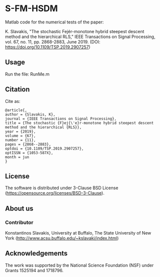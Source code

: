# S-FM-HSDM

Matlab code for the numerical tests of the paper: 

K. Slavakis, "The stochastic Fejér-monotone hybrid steepest descent method and the hierarchical RLS," IEEE Transactions on Signal Processing, vol. 67, no. 11, pp. 2868-2883, June 2019. (DOI: https://doi.org/10.1109/TSP.2019.2907257)

## Usage

Run the file: RunMe.m

## Citation

Cite as:

	@article{, 
	author = {Slavakis, K}, 
	journal = {IEEE Transactions on Signal Processing}, 
	title = {The stochastic {F}ej{\'e}r-monotone hybrid steepest descent method and the hierarchical {RLS}}, 
	year = {2019}, 
	volume = {67}, 
	number = {11}, 
	pages = {2868--2883}, 
	optdoi = {10.1109/TSP.2019.2907257}, 
	optISSN = {1053-587X}, 
	month = jun
	}

## License

The software is distributed under 3-Clause BSD License (https://opensource.org/licenses/BSD-3-Clause).

## About us

### Contributor

Konstantinos Slavakis, University at Buffalo, The State University of New York (http://www.acsu.buffalo.edu/~kslavaki/index.html)

## Acknowledgements

The work was supported by the National Science Foundation (NSF) under Grants 1525194 and 1718796.
